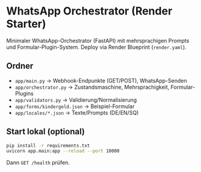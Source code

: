 # WhatsApp Orchestrator (Render Starter)

Minimaler WhatsApp-Orchestrator (FastAPI) mit mehrsprachigen Prompts und Formular-Plugin-System.
Deploy via Render Blueprint (`render.yaml`).

## Ordner
- `app/main.py` → Webhook-Endpunkte (GET/POST), WhatsApp-Senden
- `app/orchestrator.py` → Zustandsmaschine, Mehrsprachigkeit, Formular-Plugins
- `app/validators.py` → Validierung/Normalisierung
- `app/forms/kindergeld.json` → Beispiel-Formular
- `app/locales/*.json` → Texte/Prompts (DE/EN/SQ)

## Start lokal (optional)
```bash
pip install -r requirements.txt
uvicorn app.main:app --reload --port 10000
```
Dann `GET /health` prüfen.
